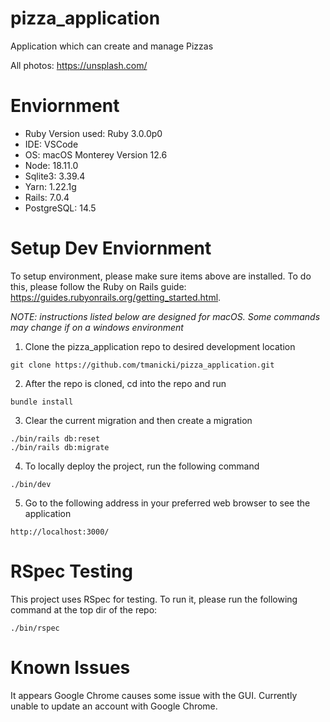 # pizza_application
Application which can create and manage Pizzas

All photos: https://unsplash.com/

# Enviornment 
- Ruby Version used: Ruby 3.0.0p0
- IDE: VSCode
- OS: macOS Monterey Version 12.6
- Node: 18.11.0
- Sqlite3: 3.39.4
- Yarn: 1.22.1g
- Rails: 7.0.4
- PostgreSQL: 14.5

# Setup Dev Enviornment
To setup environment, please make sure items above are installed. To do this, please follow 
the Ruby on Rails guide: https://guides.rubyonrails.org/getting_started.html.  

*NOTE: instructions listed below are designed for macOS. Some commands may change if on a windows environment*

1.  Clone the pizza_application repo to desired development location
```
git clone https://github.com/tmanicki/pizza_application.git 
```  
 
2. After the repo is cloned, cd into the repo and run  
```
bundle install 
```

3. Clear the current migration and then create a migration
```
./bin/rails db:reset
./bin/rails db:migrate
```
 4. To locally deploy the project, run the following command
 ```
 ./bin/dev
 ```
 5. Go to the following address in your preferred web browser to see the application
 ```
 http://localhost:3000/
 ```
 
 # RSpec Testing
 This project uses RSpec for testing. To run it, please run the following command at the top dir of the repo:
 ```
 ./bin/rspec
 ```
# Known Issues
It appears Google Chrome causes some issue with the GUI. Currently unable to update an account with Google Chrome.

